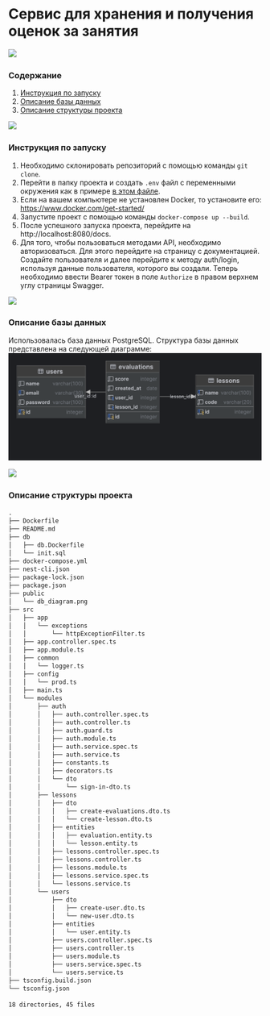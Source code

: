 # Сервис для хранения и получения оценок за занятия

<img src="https://mastergradschools.com/wp-content/uploads/2024/04/us-grading-system.jpg">

### Содержание

1. [Инструкция по запуску](#instruction)
2. [Описание базы данных](#database)
3. [Описание структуры проекта](#structure)

<img src="https://agenda.infn.it/event/20813/images/6201-giphy.gif">

### <a name="instruction"></a> Инструкция по запуску

1. Необходимо склонировать репозиторий с помощью команды `git clone`.
2. Перейти в папку проекта и создать `.env` файл с переменными окружения как в примере [в этом файле](.env.example).
3. Если на вашем компьютере не установлен Docker, то установите его: https://www.docker.com/get-started/
4. Запустите проект с помощью команды `docker-compose up --build`.
5. После успешного запуска проекта, перейдите на http://localhost:8080/docs.
6. Для того, чтобы пользоваться методами API, необходимо авторизоваться. Для этого перейдите на страницу с
   документацией. Создайте пользователя и далее перейдите к методу auth/login, используя данные пользователя, которого
   вы создали. Теперь необходимо ввести Bearer токен в поле `Authorize` в правом верхнем углу страницы Swagger.

<img src="https://agenda.infn.it/event/20813/images/6201-giphy.gif">

### <a name="api"></a> Описание базы данных

Использовалась база данных PostgreSQL. Структура базы данных представлена на следующей диаграмме:
![img.png](public/db_diagram.png)

<img src="https://agenda.infn.it/event/20813/images/6201-giphy.gif">

### <a name="structure"></a> Описание структуры проекта

```
.
├── Dockerfile
├── README.md
├── db
│   ├── db.Dockerfile
│   └── init.sql
├── docker-compose.yml
├── nest-cli.json
├── package-lock.json
├── package.json
├── public
│   └── db_diagram.png
├── src
│   ├── app
│   │   └── exceptions
│   │       └── httpExceptionFilter.ts
│   ├── app.controller.spec.ts
│   ├── app.module.ts
│   ├── common
│   │   └── logger.ts
│   ├── config
│   │   └── prod.ts
│   ├── main.ts
│   └── modules
│       ├── auth
│       │   ├── auth.controller.spec.ts
│       │   ├── auth.controller.ts
│       │   ├── auth.guard.ts
│       │   ├── auth.module.ts
│       │   ├── auth.service.spec.ts
│       │   ├── auth.service.ts
│       │   ├── constants.ts
│       │   ├── decorators.ts
│       │   └── dto
│       │       └── sign-in-dto.ts
│       ├── lessons
│       │   ├── dto
│       │   │   ├── create-evaluations.dto.ts
│       │   │   └── create-lesson.dto.ts
│       │   ├── entities
│       │   │   ├── evaluation.entity.ts
│       │   │   └── lesson.entity.ts
│       │   ├── lessons.controller.spec.ts
│       │   ├── lessons.controller.ts
│       │   ├── lessons.module.ts
│       │   ├── lessons.service.spec.ts
│       │   └── lessons.service.ts
│       └── users
│           ├── dto
│           │   ├── create-user.dto.ts
│           │   └── new-user.dto.ts
│           ├── entities
│           │   └── user.entity.ts
│           ├── users.controller.spec.ts
│           ├── users.controller.ts
│           ├── users.module.ts
│           ├── users.service.spec.ts
│           └── users.service.ts
├── tsconfig.build.json
└── tsconfig.json

18 directories, 45 files
```
